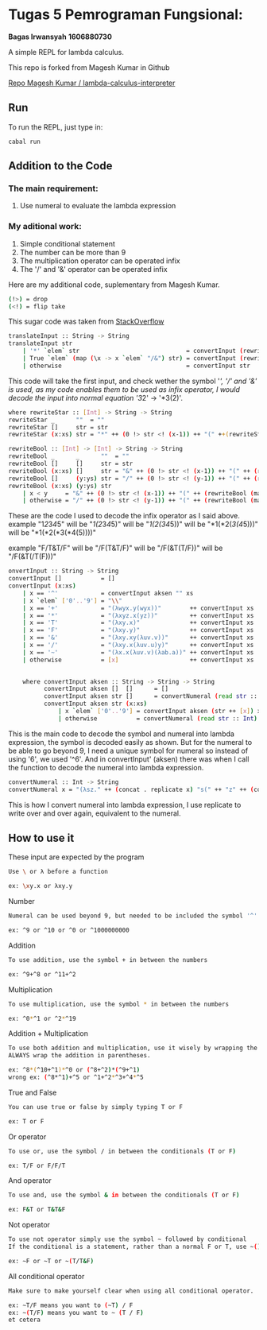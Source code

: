 # Tugas 5 Pemrograman Fungsional:

**Bagas Irwansyah**
**1606880730**

A simple REPL for lambda calculus.

This repo is forked from Magesh Kumar in Github

[Repo Magesh Kumar / lambda-calculus-interpreter](https://github.com/Ema93sh/lambda-calculus-interpreter)

## Run

To run the REPL, just type in:

    cabal run

## Addition to the Code

### The main requirement:
1. Use numeral to evaluate the lambda expression

### My aditional work:
1. Simple conditional statement
2. The number can be more than 9
3. The multiplication operator can be operated infix
4. The '/' and '&' operator can be operated infix

Here are my additional code, suplementary from Magesh Kumar.

```bash
(!>) = drop
(<!) = flip take
```
This sugar code was taken from [StackOverflow](https://stackoverflow.com/questions/4597820/does-haskell-have-list-slices-i-e-python)

```bash
translateInput :: String -> String
translateInput str
    | '*' `elem` str                              = convertInput (rewriteStar (map (\x -> x+1) (elemIndices '*' str)) str)
    | True `elem` (map (\x -> x `elem` "/&") str) = convertInput (rewriteBool (map (\x -> x+1) (elemIndices '&' str)) (map (\x -> x+1) (elemIndices '/' str)) str)
    | otherwise                                   = convertInput str
```

This code will take the first input, and check wether the symbol '*', '/' and '&' is used, as my code enables them to be used as infix operator, I would decode the input into normal equation '3*2' -> '*3(2)'.

```bash
where rewriteStar :: [Int] -> String -> String
rewriteStar _      ""  = ""
rewriteStar []     str = str
rewriteStar (x:xs) str = "*" ++ (0 !> str <! (x-1)) ++ "(" ++(rewriteStar (map (\a -> a - x) xs) (x !> str <! length str)) + ")"

rewriteBool :: [Int] -> [Int] -> String -> String
rewriteBool _      _      ""  = ""
rewriteBool []     []     str = str
rewriteBool (x:xs) []     str = "&" ++ (0 !> str <! (x-1)) ++ "(" ++ (rewriteBool (map (\a -> a - x) xs) [] (x !> str <! length str)) ++ ")"
rewriteBool []     (y:ys) str = "/" ++ (0 !> str <! (y-1)) ++ "(" ++ (rewriteBool [] (map (\a -> a - y) ys) (y !> str <! length str)) ++ ")"
rewriteBool (x:xs) (y:ys) str
    | x < y     = "&" ++ (0 !> str <! (x-1)) ++ "(" ++ (rewriteBool (map (\a -> a - x) xs) (map (\a -> a - x) (y:ys)) (x !> str <! length str)) ++ ")"
    | otherwise = "/" ++ (0 !> str <! (y-1)) ++ "(" ++ (rewriteBool (map (\a -> a - y) (x:xs)) (map (\a -> a - y) ys) (y !> str <! length str)) ++ ")"
```

These are the code I used to decode the infix operator as I said above.
example "1*2*3*4*5"
will be "*1(2*3*4*5)"
will be "*1(*2(3*4*5))"
will be "*1(*2(*3(4*5)))"
will be "*1(*2(*3(*4(5))))"

example "F/T&T/F"
will be "/F(T&T/F)"
will be "/F(&T(T/F))"
will be "/F(&T(/T(F)))"

```bash
onvertInput :: String -> String
convertInput []           = []
convertInput (x:xs) 
    | x == '^'            = convertInput aksen "" xs
    | x `elem` ['0'..'9'] = "\\"
    | x == '+'            = "(λwyx.y(wyx))"        ++ convertInput xs
    | x == '*'            = "(λxyz.x(yz))"         ++ convertInput xs
    | x == 'T'            = "(λxy.x)"              ++ convertInput xs
    | x == 'F'            = "(λxy.y)"              ++ convertInput xs
    | x == '&'            = "(λxy.xy(λuv.v))"      ++ convertInput xs
    | x == '/'            = "(λxy.x(λuv.u)y)"      ++ convertInput xs
    | x == '~'            = "(λx.x(λuv.v)(λab.a))" ++ convertInput xs
    | otherwise           = [x]                    ++ convertInput xs

        
    where convertInput aksen :: String -> String -> String
          convertInput aksen []  []      = []
          convertInput aksen str []      = convertNumeral (read str :: Int)
          convertInput aksen str (x:xs)
              | x `elem` ['0'..'9'] = convertInput aksen (str ++ [x]) xs
              | otherwise           = convertNumeral (read str :: Int) ++ convertInput (x:xs)
```

This is the main code to decode the symbol and numeral into lambda expression, the symbol is decoded easily as shown. But for the numeral to be able to go beyond 9, I need a unique symbol for numeral so instead of using '6', we used '^6'. And in convertInput' (aksen) there was when I call the function to decode the numeral into lambda expression.

```bash
convertNumeral :: Int -> String
convertNumeral x = "(λsz." ++ (concat . replicate x) "s(" ++ "z" ++ (concat . replicate (x + 1)) ")"
```

This is how I convert numeral into lambda expression, I use replicate to write over and over again, equivalent to the numeral.

## How to use it

These input are expected by the program
```bash
Use \ or λ before a function

ex: \xy.x or λxy.y
```
Number
```bash
Numeral can be used beyond 9, but needed to be included the symbol '^' before.

ex: ^9 or ^10 or ^0 or ^1000000000
```

Addition
```bash
To use addition, use the symbol + in between the numbers

ex: ^9+^8 or ^11+^2
```

Multiplication
```bash
To use multiplication, use the symbol * in between the numbers

ex: ^0*^1 or ^2*^19
```

Addition + Multiplication
```bash
To use both addition and multiplication, use it wisely by wrapping the addition in parentheses.
ALWAYS wrap the addition in parentheses.

ex: ^8*(^10+^1)*^0 or (^8+^2)*(^9+^1)
wrong ex: (^8*^1)+^5 or ^1+^2*^3+^4*^5
```

True and False
```bash
You can use true or false by simply typing T or F

ex: T or F
```

Or operator
```bash
To use or, use the symbol / in between the conditionals (T or F)

ex: T/F or F/F/T
```

And operator
```bash
To use and, use the symbol & in between the conditionals (T or F)

ex: F&T or T&T&F
```

Not operator
```bash
To use not operator simply use the symbol ~ followed by conditional
If the conditional is a statement, rather than a normal F or T, use ~()

ex: ~F or ~T or ~(T/T&F)
```

All conditional operator
```bash
Make sure to make yourself clear when using all conditional operator.

ex: ~T/F means you want to (~T) / F
ex: ~(T/F) means you want to ~ (T / F)
et cetera
```
